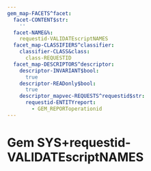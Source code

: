 ```yaml
---
gem_map-FACETS^facet:
  facet-CONTENT$str:
    ''
  facet-NAME&%:
    requestid-VALIDATEscriptNAMES
  facet_map-CLASSIFIERS^classifier:
    classifier-CLASS&class:
      class-REQUESTID
  facet_map-DESCRIPTORS^descriptor:
    descriptor-INVARIANT$bool:
      true
    descriptor-READonly$bool:
      true
    descriptor_mapvec-REQUESTS^requestid$str:
      requestid-ENTITYreport:
        - GEM_REPORToperationid
---
```

# Gem SYS+requestid-VALIDATEscriptNAMES

